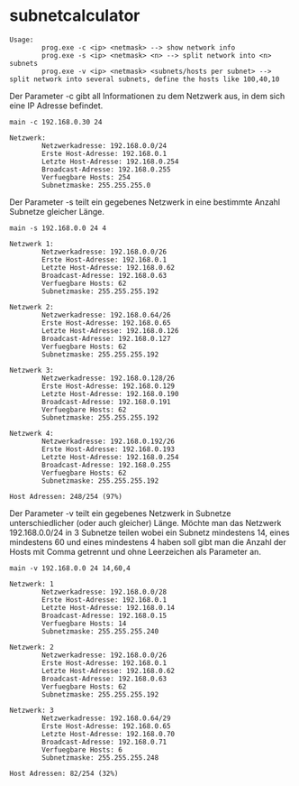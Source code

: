 # subnetcalculator

```
Usage:
        prog.exe -c <ip> <netmask> --> show network info
        prog.exe -s <ip> <netmask> <n> --> split network into <n> subnets
        prog.exe -v <ip> <netmask> <subnets/hosts per subnet> --> split network into several subnets, define the hosts like 100,40,10
```

Der Parameter -c gibt all Informationen zu dem Netzwerk aus, in dem sich eine IP Adresse befindet.

```
main -c 192.168.0.30 24

Netzwerk:
        Netzwerkadresse: 192.168.0.0/24
        Erste Host-Adresse: 192.168.0.1
        Letzte Host-Adresse: 192.168.0.254
        Broadcast-Adresse: 192.168.0.255
        Verfuegbare Hosts: 254
        Subnetzmaske: 255.255.255.0
```

Der Parameter -s teilt ein gegebenes Netzwerk in eine bestimmte Anzahl Subnetze gleicher Länge.

```
main -s 192.168.0.0 24 4

Netzwerk 1:
        Netzwerkadresse: 192.168.0.0/26
        Erste Host-Adresse: 192.168.0.1
        Letzte Host-Adresse: 192.168.0.62
        Broadcast-Adresse: 192.168.0.63
        Verfuegbare Hosts: 62
        Subnetzmaske: 255.255.255.192

Netzwerk 2:
        Netzwerkadresse: 192.168.0.64/26
        Erste Host-Adresse: 192.168.0.65
        Letzte Host-Adresse: 192.168.0.126
        Broadcast-Adresse: 192.168.0.127
        Verfuegbare Hosts: 62
        Subnetzmaske: 255.255.255.192

Netzwerk 3:
        Netzwerkadresse: 192.168.0.128/26
        Erste Host-Adresse: 192.168.0.129
        Letzte Host-Adresse: 192.168.0.190
        Broadcast-Adresse: 192.168.0.191
        Verfuegbare Hosts: 62
        Subnetzmaske: 255.255.255.192

Netzwerk 4:
        Netzwerkadresse: 192.168.0.192/26
        Erste Host-Adresse: 192.168.0.193
        Letzte Host-Adresse: 192.168.0.254
        Broadcast-Adresse: 192.168.0.255
        Verfuegbare Hosts: 62
        Subnetzmaske: 255.255.255.192

Host Adressen: 248/254 (97%)
```

Der Parameter -v teilt ein gegebenes Netzwerk in Subnetze unterschiedlicher (oder auch gleicher) Länge. Möchte man das Netzwerk 192.168.0.0/24 in 3 Subnetze teilen wobei ein Subnetz mindestens 14, eines mindestens 60 und eines mindestens 4 haben soll gibt man die Anzahl der Hosts mit Comma getrennt und ohne Leerzeichen als Parameter an.

```
main -v 192.168.0.0 24 14,60,4

Netzwerk: 1
        Netzwerkadresse: 192.168.0.0/28
        Erste Host-Adresse: 192.168.0.1
        Letzte Host-Adresse: 192.168.0.14
        Broadcast-Adresse: 192.168.0.15
        Verfuegbare Hosts: 14
        Subnetzmaske: 255.255.255.240

Netzwerk: 2
        Netzwerkadresse: 192.168.0.0/26
        Erste Host-Adresse: 192.168.0.1
        Letzte Host-Adresse: 192.168.0.62
        Broadcast-Adresse: 192.168.0.63
        Verfuegbare Hosts: 62
        Subnetzmaske: 255.255.255.192

Netzwerk: 3
        Netzwerkadresse: 192.168.0.64/29
        Erste Host-Adresse: 192.168.0.65
        Letzte Host-Adresse: 192.168.0.70
        Broadcast-Adresse: 192.168.0.71
        Verfuegbare Hosts: 6
        Subnetzmaske: 255.255.255.248
        
Host Adressen: 82/254 (32%)
```
